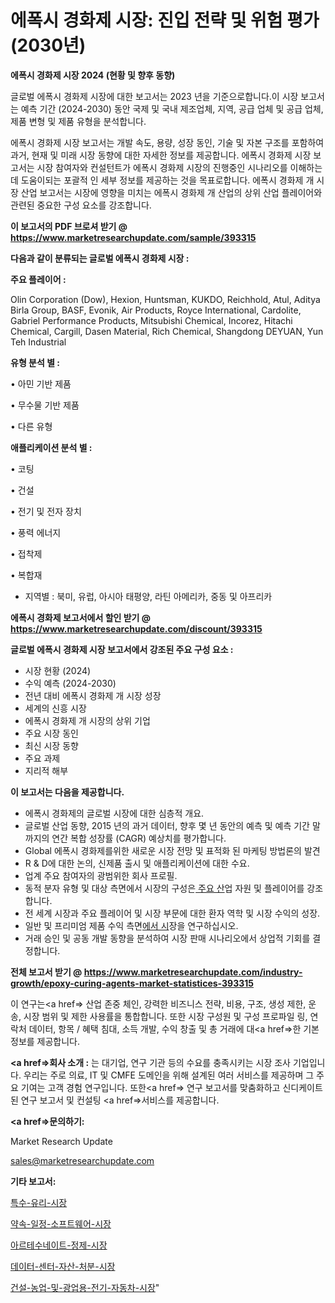 # 에폭시 경화제 시장: 진입 전략 및 위험 평가(2030년)

<strong>에폭시 경화제 시장 2024 (현황 및 향후 동향)</strong>

글로벌 에폭시 경화제 시장에 대한 보고서는 2023 년을 기준으로합니다.이 시장 보고서는 예측 기간 (2024-2030) 동안 국제 및 국내 제조업체, 지역, 공급 업체 및 공급 업체, 제품 변형 및 제품 유형을 분석합니다.

에폭시 경화제 시장 보고서는 개발 속도, 용량, 성장 동인, 기술 및 자본 구조를 포함하여 과거, 현재 및 미래 시장 동향에 대한 자세한 정보를 제공합니다. 에폭시 경화제 시장 보고서는 시장 참여자와 컨설턴트가 에폭시 경화제 시장의 진행중인 시나리오를 이해하는 데 도움이되는 포괄적 인 세부 정보를 제공하는 것을 목표로합니다. 에폭시 경화제 개 시장 산업 보고서는 시장에 영향을 미치는 에폭시 경화제 개 산업의 상위 산업 플레이어와 관련된 중요한 구성 요소를 강조합니다.



<strong>이 보고서의 PDF 브로셔 받기 @ <a href=https://www.marketresearchupdate.com/sample/393315>https://www.marketresearchupdate.com/sample/393315</a></strong>



<strong>다음과 같이 분류되는 글로벌 에폭시 경화제 시장 :</strong>



<strong>주요 플레이어 :</strong>

Olin Corporation (Dow), Hexion, Huntsman, KUKDO, Reichhold, Atul, Aditya Birla Group, BASF, Evonik, Air Products, Royce International, Cardolite, Gabriel Performance Products, Mitsubishi Chemical, Incorez, Hitachi Chemical, Cargill, Dasen Material, Rich Chemical, Shangdong DEYUAN, Yun Teh Industrial



<strong>유형 분석 별 :</strong>

• 아민 기반 제품

• 무수물 기반 제품

• 다른 유형



<strong>애플리케이션 분석 별 :</strong>

• 코팅

• 건설

• 전기 및 전자 장치

• 풍력 에너지

• 접착제

• 복합재

<ul>
  <li>지역별 : 북미, 유럽, 아시아 태평양, 라틴 아메리카, 중동 및 아프리카</li>
</ul>


<strong>에폭시 경화제 보고서에서 할인 받기 @ <a href=https://www.marketresearchupdate.com/discount/393315>https://www.marketresearchupdate.com/discount/393315</a></strong>



<strong>글로벌 에폭시 경화제 시장 보고서에서 강조된 주요 구성 요소 :</strong>
<ul>
  <li>시장 현황 (2024)</li>
  <li>수익 예측 (2024-2030)</li>
  <li>전년 대비 에폭시 경화제 개 시장 성장</li>
  <li>세계의 신흥 시장</li>
  <li>에폭시 경화제 개 시장의 상위 기업</li>
  <li>주요 시장 동인</li>
  <li>최신 시장 동향</li>
  <li>주요 과제</li>
  <li>지리적 해부</li>
</ul>


<strong>이 보고서는 다음을 제공합니다.</strong>
<ul>
  <li>에폭시 경화제의 글로벌 시장에 대한 심층적 개요.</li>
  <li>글로벌 산업 동향, 2015 년의 과거 데이터, 향후 몇 년 동안의 예측 및 예측 기간 말까지의 연간 복합 성장률 (CAGR) 예상치를 평가합니다.</li>
  <li>Global 에폭시 경화제를위한 새로운 시장 전망 및 표적화 된 마케팅 방법론의 발견</li>
  <li>R &amp; D에 대한 논의, 신제품 출시 및 애플리케이션에 대한 수요.</li>
  <li>업계 주요 참여자의 광범위한 회사 프로필.</li>
  <li>동적 분자 유형 및 대상 측면에서 시장의 구성은<a href=> 주요 산</a>업 자원 및 플레이어를 강조합니다.</li>
  <li>전 세계 시장과 주요 플레이어 및 시장 부문에 대한 환자 역학 및 시장 수익의 성장.</li>
  <li>일반 및 프리미엄 제품 수익 측면<a href=>에서 시</a>장을 연구하십시오.</li>
  <li>거래 승인 및 공동 개발 동향을 분석하여 시장 판매 시나리오에서 상업적 기회를 결정합니다.</li>
</ul>



<strong>전체 보고서 받기 @ <a href=https://www.marketresearchupdate.com/industry-growth/epoxy-curing-agents-market-statistices-393315>https://www.marketresearchupdate.com/industry-growth/epoxy-curing-agents-market-statistices-393315</a></strong>

이 연구는<a href=> 산업 존중</a> 체인, 강력한 비즈니스 전략, 비용, 구조, 생성 제한, 운송, 시장 범위 및 제한 사용률을 통합합니다. 또한 시장 구성원 및 구성 프로파일 링, 연락처 데이터, 항목 / 혜택 침대, 소득 개발, 수익 창출 및 총 거래에 대<a href=>한 기본 </a>정보를 제공합니다.



<strong><a href=>회사 소</a>개 :</strong>
는 대기업, 연구 기관 등의 수요를 충족시키는 시장 조사 기업입니다. 우리는 주로 의료, IT 및 CMFE 도메인을 위해 설계된 여러 서비스를 제공하며 그 주요 기여는 고객 경험 연구입니다. 또한<a href=> 연구 보</a>고서를 맞춤화하고 신디케이트 된 연구 보고서 및 컨설팅 <a href=>서비스</a>를 제공합니다.



<strong><a href=>문의하기:</a></strong>

Market Research Update

sales@marketresearchupdate.com



<strong>기타 보고서:</strong>

<a href=https://www.linkedin.com/pulse/특수-유리-시장-동향-및-성장-전망-trend-tracking-tips-360-analysis/>특수-유리-시장</a>

<a href=https://www.linkedin.com/pulse/약속-일정-소프트웨어-시장-규모-및-성장-2023-consumer-connection-chronicles-24--jjyuf/>약속-일정-소프트웨어-시장</a>

<a href=https://www.linkedin.com/pulse/아르테수네이트-정제-시장-현재-및-미래-성장-2029-isdailynews-depyf/>아르테수네이트-정제-시장</a>

<a href=https://www.linkedin.com/pulse/데이터-센터-자산-처분-시장-경쟁-분석-및-성장-잠재력-2030-isdailynews-4rn2f/>데이터-센터-자산-처분-시장</a>

<a href=https://www.linkedin.com/pulse/건설-농업-및-광업용-전기-자동차-시장-규모-성장-2023-trendsetters-talk-360-analysis-saxmf/>건설-농업-및-광업용-전기-자동차-시장</a>"
